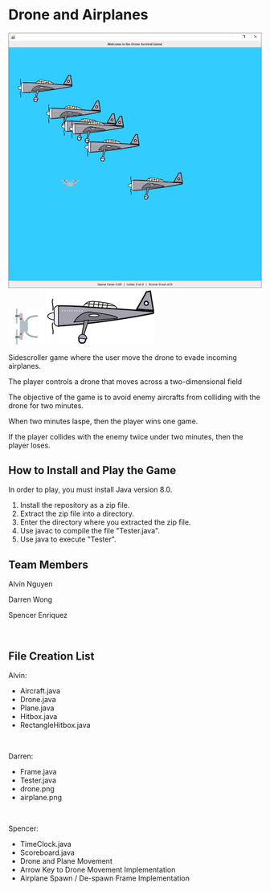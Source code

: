 <html>
<body>

<h1>Drone and Airplanes</h1>
<img src="DroneGame.png" alt="Game">
<img src="drone.png" alt="Drone">
<img src="airplane.png" alt="Plane">
<p>Sidescroller game where the user move the
drone to evade incoming airplanes.</p>
<p>The player controls a drone that moves across
a two-dimensional field</p>
<p>The objective of the game is to avoid enemy
aircrafts from colliding with the drone for
two minutes.</p>
<p>When two minutes laspe, then the player wins
one game.</p>
<p>If the player collides with the enemy twice
under two minutes, then the player loses.</p>

<h2>How to Install and Play the Game</h2>
<p>In order to play, you must install Java version 8.0.</p>
<ol>
   <li>Install the repository as a zip file.</li>
   <li>Extract the zip file into a directory.</li>
   <li>Enter the directory where you extracted the zip file.</li>
   <li>Use javac to compile the file "Tester.java".</li>
   <li>Use java to execute "Tester".</li>
</ol>

<h2>Team Members</h2>
<p>Alvin Nguyen</p>
<p>Darren Wong</p>
<p>Spencer Enriquez</p>
<br>

<h2>File Creation List</h2>
<p>Alvin:</p>
<ul>
   <li>Aircraft.java</li>
   <li>Drone.java</li>
   <li>Plane.java</li>
   <li>Hitbox.java</li>
   <li>RectangleHitbox.java</li>
</ul>
<br>

<p>Darren:</p>
<ul>
   <li>Frame.java</li>
   <li>Tester.java</li>
   <li>drone.png</li>
   <li>airplane.png</li>
</ul>
<br>

<p>Spencer:</p>
<ul>
   <li>TimeClock.java</li>
   <li>Scoreboard.java</li>
   <li>Drone and Plane Movement</li>
   <li>Arrow Key to Drone Movement Implementation</li>
   <li>Airplane Spawn / De-spawn Frame Implementation</li>
</ul>
<br>

</body>
</html>

